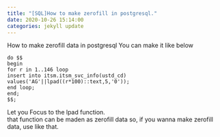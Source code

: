 ```yaml
---
title: "[SQL]How to make zerofill in postgresql."
date: 2020-10-26 15:14:00
categories: jekyll update
---
```

How to make zerofill data in postgresql
You can make it like below
```
do $$
begin
for r in 1..146 loop
insert into itsm.itsm_svc_info(ustd_cd)
values('AG'||lpad((r*100)::text,5,'0'));
end loop;
end;
$$;
```
Let you Focus to the lpad function.<br>
that function can be maden as zerofill data so, if you wanna make zerofill data, use like that.
